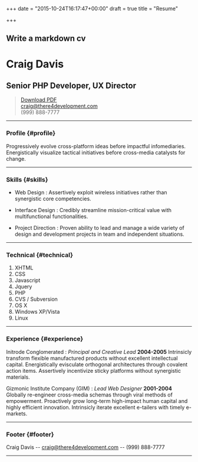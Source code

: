 +++
date = "2015-10-24T16:17:47+00:00"
draft = true
title = "Resume"

+++
## Write a markdown cv

# Craig Davis
## Senior PHP Developer, UX Director

> [Download PDF](resume.pdf)  
> [craig@there4development.com](craig@there4development.com)  
> (999) 888-7777

------

### Profile {#profile}

Progressively evolve cross-platform ideas before impactful infomediaries. Energistically visualize tactical initiatives before cross-media catalysts for change.

------

### Skills {#skills}

* Web Design
  : Assertively exploit wireless initiatives rather than synergistic core competencies.

* Interface Design
  : Credibly streamline mission-critical value with multifunctional functionalities.

* Project Direction
  : Proven ability to lead and manage a wide variety of design and development projects in team and independent situations.

-------

### Technical {#technical}

1. XHTML
1. CSS
1. Javascript
1. Jquery
1. PHP
1. CVS / Subversion
1. OS X
1. Windows XP/Vista
1. Linux

------

### Experience {#experience}

Initrode Conglomerated
: *Principal and Creative Lead*
  __2004-2005__
  Intrinsicly transform flexible manufactured products without excellent intellectual capital. Energistically evisculate orthogonal architectures through covalent action items. Assertively incentivize sticky platforms without synergistic materials.

Gizmonic Institute Company (GIM)
: *Lead Web Designer*
  __2001-2004__
  Globally re-engineer cross-media schemas through viral methods of empowerment. Proactively grow long-term high-impact human capital and highly efficient innovation. Intrinsicly iterate excellent e-tailers with timely e-markets.

------

### Footer {#footer}

Craig Davis -- [craig@there4development.com](craig@there4development.com) -- (999) 888-7777

------
